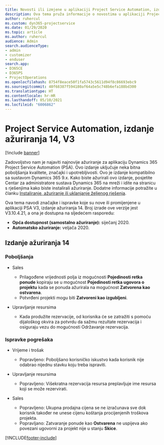 ```yaml
---
title: Novosti ili izmjene u aplikaciji Project Service Automation, izdanje ažuriranja 14, V3
description: Ova tema pruža informacije o novostima u aplikaciji Project Service Automation, izdanje ažuriranja 14, V3.
author: ruhercul
ms.custom: dyn365-projectservice
ms.date: 01/29/2020
ms.topic: article
ms.author: ruhercul
audience: Admin
search.audienceType:
- admin
- customizer
- enduser
search.app:
- D365CE
- D365PS
- ProjectOperations
ms.openlocfilehash: 8754f8eace50f1fa5743c5611d94f8c86693ebc9
ms.sourcegitcommit: 40f68387f594180af64a5e5c748b6efa188bd300
ms.translationtype: HT
ms.contentlocale: hr-HR
ms.lasthandoff: 05/10/2021
ms.locfileid: "6006862"
---
```

# <a name="project-service-automation-update-release-14-v3"></a>Project Service Automation, izdanje ažuriranja 14, V3

[!include [banner](../includes/psa-now-project-operations.md)]

Zadovoljstvo nam je najaviti najnovije ažuriranje za aplikaciju Dynamics 365 Project Service Automation (PSA). Ovo izdanje uključuje neka bitna poboljšanja kvalitete, značajki i upotrebljivosti. Ovo je izdanje kompatibilno sa sustavom Dynamics 365 9.x. Kako biste ažurirali ovo izdanje, posjetite Centar za administratore sustava Dynamics 365 na mreži i idite na stranicu s rješenjima kako biste instalirali ažuriranje. Dodatne informacije potražite u članku [Instaliranje, ažuriranje ili uklanjanje željenog rješenja](/power-platform/admin/install-remove-preferred-solution).

Ova tema navodi značajke i ispravke koje su nove ili promijenjene u aplikaciji PSA V3, izdanje ažuriranja 14. Broj izrade ove verzije jest V3.10.4.21, a ona je dostupna na sljedećem rasporedu:

- **Opća dostupnost (samostalno ažuriranje):** siječanj 2020.
- **Automatsko ažuriranje:** veljača 2020.

## <a name="update-release-14"></a>Izdanje ažuriranja 14

### <a name="enhancements"></a>Poboljšanja

- Sales

     - Prilagođene vrijednosti polja iz mogućnosti **Pojedinosti retka ponude** kopiraju se u mogućnost **Pojedinosti retka ugovora o projektu** kada se ponuda ažurirala na mogućnost **Zatvorena kao ostvarena**.
     - Potvrđeni projekti mogu biti **Zatvoreni kao izgubljeni**.

- Upravljanje resursima

     - Kada produžite rezervacije, od korisnika će se zatražiti s pomoću dijaloškog okvira za potvrdu da sažmu rezultate rezervacija i osiguraju vezu do mogućnosti Održavanje rezervacija.


### <a name="bug-fixes"></a>Ispravke pogrešaka

- Vrijeme i trošak

     - Popravljeno: Poboljšano korisničko iskustvo kada korisnik nije odabrao nijednu stavku koju treba ispraviti.

- Upravljanje resursima

     - Popravljeno: Višekratna rezervacija resursa preplavljuje ime resursa koji se može rezervirati.

- Sales

     - Popravljeno: Ukupna prodajna cijena se ne izračunava sve dok korisnik također ne unese cijenu koštanja procijenjenih troškova projekta.
     - Popravljano: Zatvaranje ponude kao **Ostvarena** ne uspijeva ako povezani ugovorni za projekt nije u stanju **Skice**.



[!INCLUDE[footer-include](../includes/footer-banner.md)]